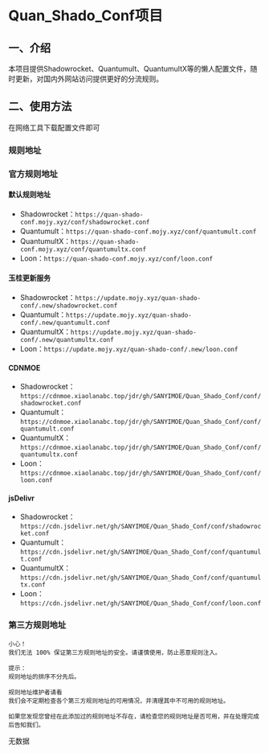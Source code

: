 # Quan_Shado_Conf项目
## 一、介绍
本项目提供Shadowrocket、Quantumult、QuantumultX等的懒人配置文件，随时更新，对国内外网站访问提供更好的分流规则。

## 二、使用方法
在网络工具下载配置文件即可

### 规则地址
### 官方规则地址
#### 默认规则地址
- Shadowrocket：`https://quan-shado-conf.mojy.xyz/conf/shadowrocket.conf`
- Quantumult：`https://quan-shado-conf.mojy.xyz/conf/quantumult.conf`
- QuantumultX：`https://quan-shado-conf.mojy.xyz/conf/quantumultx.conf`
- Loon：`https://quan-shado-conf.mojy.xyz/conf/loon.conf`

#### 玉桂更新服务
- Shadowrocket：`https://update.mojy.xyz/quan-shado-conf/.new/shadowrocket.conf`
- Quantumult：`https://update.mojy.xyz/quan-shado-conf/.new/quantumult.conf`
- QuantumultX：`https://update.mojy.xyz/quan-shado-conf/.new/quantumultx.conf`
- Loon：`https://update.mojy.xyz/quan-shado-conf/.new/loon.conf`

#### CDNMOE
- Shadowrocket：`https://cdnmoe.xiaolanabc.top/jdr/gh/SANYIMOE/Quan_Shado_Conf/conf/shadowrocket.conf`
- Quantumult：`https://cdnmoe.xiaolanabc.top/jdr/gh/SANYIMOE/Quan_Shado_Conf/conf/quantumult.conf`
- QuantumultX：`https://cdnmoe.xiaolanabc.top/jdr/gh/SANYIMOE/Quan_Shado_Conf/conf/quantumultx.conf`
- Loon：`https://cdnmoe.xiaolanabc.top/jdr/gh/SANYIMOE/Quan_Shado_Conf/conf/loon.conf`

#### jsDelivr
- Shadowrocket：`https://cdn.jsdelivr.net/gh/SANYIMOE/Quan_Shado_Conf/conf/shadowrocket.conf`
- Quantumult：`https://cdn.jsdelivr.net/gh/SANYIMOE/Quan_Shado_Conf/conf/quantumult.conf`
- QuantumultX：`https://cdn.jsdelivr.net/gh/SANYIMOE/Quan_Shado_Conf/conf/quantumultx.conf`
- Loon：`https://cdn.jsdelivr.net/gh/SANYIMOE/Quan_Shado_Conf/conf/loon.conf`

### 第三方规则地址
```
小心！
我们无法 100% 保证第三方规则地址的安全。请谨慎使用，防止恶意规则注入。
```

```
提示：
规则地址的排序不分先后。
```

```
规则地址维护者请看
我们会不定期检查各个第三方规则地址的可用情况，并清理其中不可用的规则地址。

如果您发现您曾经在此添加过的规则地址不存在，请检查您的规则地址是否可用，并在处理完成后告知我们。
```

无数据

